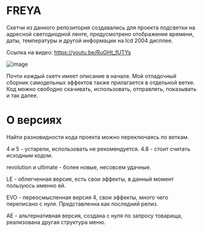 # FREYA

Скетчи из данного репозитория создавались для проекта подсветки на адресной светодиодной ленте, предусмотрено отображение времени, даты, температуры и другой информации на lcd 2004 дисплее. 

Ссылка на видео: https://youtu.be/RuGHt_fUTYs 

![image](https://github.com/EasyAmper/FREYA/assets/101988287/3a868938-ca93-4386-802b-aa0899c07406)



Почти каждый скетч имеет описание в начале.
Мой отладочный сборник самодельных эффектов также прилагается в отдельной ветке.
Код можно свободно скачивать, использовать, отправлять, показывать и так далее.

# О версиях 

Найти разновидности кода проекта можно переключаясь по веткам. 

4 и 5 - устарели, использовать не рекомендуется. 4.8 - стоит считать исходным кодом.

revolution и ultimate - более новые, несовсем удачные.

LE - облегченная версия, есть свои эффекты, в данный момент пользуюсь именно ей.

EVO - переосмысленная версия 4, свои эффекты, много чего переписано с нуля. Представленна как последний релиз.

AE - альтернативная версия, создана с нуля по запросу товарища, реализована другая структура меню.
